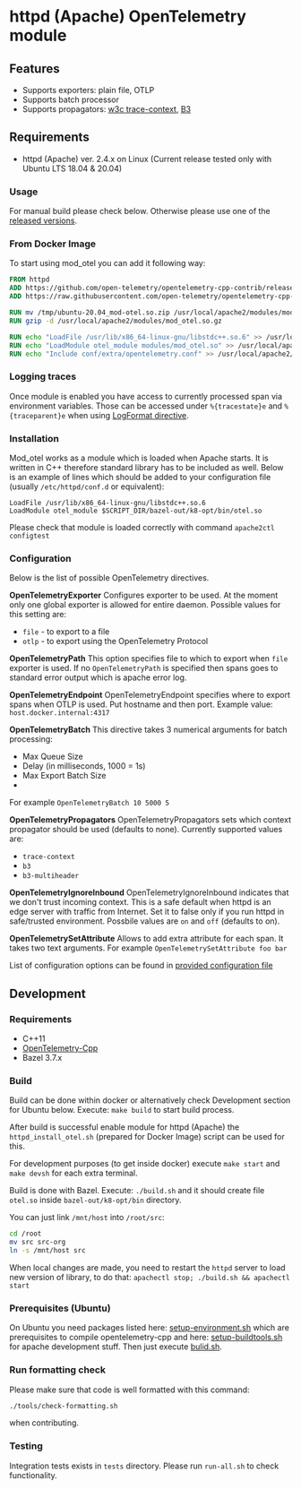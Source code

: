 # httpd (Apache) OpenTelemetry module

## Features

- Supports exporters: plain file, OTLP
- Supports batch processor
- Supports propagators: [w3c trace-context](https://www.w3.org/TR/trace-context/), [B3](https://github.com/openzipkin/b3-propagation)

## Requirements

- httpd (Apache) ver. 2.4.x on Linux (Current release tested only with Ubuntu LTS 18.04 & 20.04)

### Usage

For manual build please check below. Otherwise please use one of the [released versions](/../releases).

### From Docker Image

To start using mod_otel you can add it following way:
```Dockerfile
FROM httpd
ADD https://github.com/open-telemetry/opentelemetry-cpp-contrib/releases/download/httpd%2Fv0.1.0/ubuntu-20.04_mod-otel.so.zip /tmp
ADD https://raw.githubusercontent.com/open-telemetry/opentelemetry-cpp-contrib/main/instrumentation/httpd/opentelemetry.conf /usr/local/apache2/conf/extra/

RUN mv /tmp/ubuntu-20.04_mod-otel.so.zip /usr/local/apache2/modules/mod_otel.so.gz
RUN gzip -d /usr/local/apache2/modules/mod_otel.so.gz

RUN echo "LoadFile /usr/lib/x86_64-linux-gnu/libstdc++.so.6" >> /usr/local/apache2/conf/httpd.conf
RUN echo "LoadModule otel_module modules/mod_otel.so" >> /usr/local/apache2/conf/httpd.conf
RUN echo "Include conf/extra/opentelemetry.conf" >> /usr/local/apache2/conf/httpd.conf
```

### Logging traces

Once module is enabled you have access to currently processed span via environment variables. Those can be accessed under `%{tracestate}e` and `%{traceparent}e` when using [LogFormat directive](https://httpd.apache.org/docs/2.4/mod/mod_log_config.html#formats).

### Installation

Mod_otel works as a module which is loaded when Apache starts. It is written in C++ therefore standard library has to be included as well. Below is an example of lines which should be added to your configuration file (usually `/etc/httpd/conf.d` or equivalent):

```
LoadFile /usr/lib/x86_64-linux-gnu/libstdc++.so.6
LoadModule otel_module $SCRIPT_DIR/bazel-out/k8-opt/bin/otel.so
```

Please check that module is loaded correctly with command `apache2ctl configtest`

### Configuration

Below is the list of possible OpenTelemetry directives.

__OpenTelemetryExporter__
Configures exporter to be used. At the moment only one global exporter is allowed for entire daemon. Possible values for this setting are:
- `file` - to export to a file
- `otlp` - to export using the OpenTelemetry Protocol

__OpenTelemetryPath__
This option specifies file to which to export when `file` exporter is used. If no `OpenTelemetryPath` is specified then spans goes to standard error output which is apache error log.

__OpenTelemetryEndpoint__
OpenTelemetryEndpoint specifies where to export spans when OTLP is used. Put hostname and then port. Example value: `host.docker.internal:4317`

__OpenTelemetryBatch__
This directive takes 3 numerical arguments for batch processing:
- Max Queue Size
- Delay (in milliseconds, 1000 = 1s)
- Max Export Batch Size
- 
For example `OpenTelemetryBatch 10 5000 5`

__OpenTelemetryPropagators__
OpenTelemetryPropagators sets which context propagator should be used (defaults to none). Currently supported values are:
- `trace-context`
- `b3`
- `b3-multiheader`

__OpenTelemetryIgnoreInbound__
 OpenTelemetryIgnoreInbound indicates that we don't trust incoming context. This is a safe default when httpd is an edge server with traffic from Internet. Set it to false only if you run httpd in safe/trusted environment. Possbile values are `on` and `off` (defaults to on).
 
 __OpenTelemetrySetAttribute__
Allows to add extra attribute for each span. It takes two text arguments. For example `OpenTelemetrySetAttribute foo bar` 
 
List of configuration options can be found in [provided configuration file](./opentelemetry.conf)

## Development

### Requirements

- C++11
- [OpenTelemetry-Cpp](https://github.com/open-telemetry/opentelemetry-cpp)
- Bazel 3.7.x

### Build
Build can be done within docker or alternatively check Development section for Ubuntu below.  Execute: `make build` to start build process.

After build is successful enable module for httpd (Apache) the `httpd_install_otel.sh` (prepared for Docker Image) script can be used for this.

For development purposes (to get inside docker) execute `make start` and `make devsh` for each extra terminal.

Build is done with Bazel. Execute: `./build.sh` and it should create file `otel.so` inside `bazel-out/k8-opt/bin` directory.

You can just link `/mnt/host` into `/root/src`:

```bash
cd /root
mv src src-org
ln -s /mnt/host src
```

When local changes are made, you need to restart the `httpd` server to load new version of library, to do that: `apachectl stop; ./build.sh && apachectl start`

### Prerequisites (Ubuntu)

On Ubuntu you need packages listed here: [setup-environment.sh](./setup-environment.sh) which are prerequisites to compile opentelemetry-cpp and here: [setup-buildtools.sh](./setup-buildtools.sh) for apache development stuff. Then just execute [bulid.sh](./build.sh).

### Run formatting check

Please make sure that code is well formatted with this command:

```bash
./tools/check-formatting.sh
```

when contributing.

### Testing

Integration tests exists in `tests` directory. Please run `run-all.sh` to check functionality.

